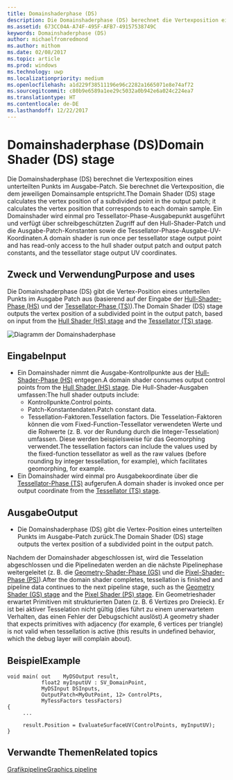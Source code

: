 ```yaml
---
title: Domainshaderphase (DS)
description: Die Domainshaderphase (DS) berechnet die Vertexposition eines unterteilten Punkts im Ausgabefeld. Sie Berechnet die Vertexposition, die dem jeweiligen Domainsample entspricht.
ms.assetid: 673CC04A-A74F-495F-AFB7-49157538749C
keywords: Domainshaderphase (DS)
author: michaelfromredmond
ms.author: mithom
ms.date: 02/08/2017
ms.topic: article
ms.prod: windows
ms.technology: uwp
ms.localizationpriority: medium
ms.openlocfilehash: a1d229f38511196e96c2282a1665071e8e74af72
ms.sourcegitcommit: c80b9e6589a1ee29c5032a0b942e6a024c224ea7
ms.translationtype: HT
ms.contentlocale: de-DE
ms.lasthandoff: 12/22/2017
---
```

# <a name="domain-shader-ds-stage"></a><span data-ttu-id="b335b-104">Domainshaderphase (DS)</span><span class="sxs-lookup"><span data-stu-id="b335b-104">Domain Shader (DS) stage</span></span>


<span data-ttu-id="b335b-105">Die Domainshaderphase (DS) berechnet die Vertexposition eines unterteilten Punkts im Ausgabe-Patch. Sie berechnet die Vertexposition, die dem jeweiligen Domainsample entspricht.</span><span class="sxs-lookup"><span data-stu-id="b335b-105">The Domain Shader (DS) stage calculates the vertex position of a subdivided point in the output patch; it calculates the vertex position that corresponds to each domain sample.</span></span> <span data-ttu-id="b335b-106">Ein Domainshader wird einmal pro Tessellator-Phase-Ausgabepunkt ausgeführt und verfügt über schreibgeschützten Zugriff auf den Hull-Shader-Patch und die Ausgabe-Patch-Konstanten sowie die Tessellator-Phase-Ausgabe-UV-Koordinaten.</span><span class="sxs-lookup"><span data-stu-id="b335b-106">A domain shader is run once per tessellator stage output point and has read-only access to the hull shader output patch and output patch constants, and the tessellator stage output UV coordinates.</span></span>

## <a name="span-idpurposeandusesspanspan-idpurposeandusesspanspan-idpurposeandusesspanpurpose-and-uses"></a><span data-ttu-id="b335b-107"><span id="Purpose_and_uses"></span><span id="purpose_and_uses"></span><span id="PURPOSE_AND_USES"></span>Zweck und Verwendung</span><span class="sxs-lookup"><span data-stu-id="b335b-107"><span id="Purpose_and_uses"></span><span id="purpose_and_uses"></span><span id="PURPOSE_AND_USES"></span>Purpose and uses</span></span>


<span data-ttu-id="b335b-108">Die Domainshaderphase (DS) gibt die Vertex-Position eines unterteilen Punkts im Ausgabe Patch aus (basierend auf der Eingabe der [Hull-Shader-Phase (HS)](hull-shader-stage--hs-.md) und der [Tessellator-Phase (TS)](tessellator-stage--ts-.md)).</span><span class="sxs-lookup"><span data-stu-id="b335b-108">The Domain Shader (DS) stage outputs the vertex position of a subdivided point in the output patch, based on input from the [Hull Shader (HS) stage](hull-shader-stage--hs-.md) and the [Tessellator (TS) stage](tessellator-stage--ts-.md).</span></span>

![Diagramm der Domainshaderphase](images/d3d11-domain-shader.png)

## <a name="span-idinputspanspan-idinputspanspan-idinputspaninput"></a><span data-ttu-id="b335b-110"><span id="Input"></span><span id="input"></span><span id="INPUT"></span>Eingabe</span><span class="sxs-lookup"><span data-stu-id="b335b-110"><span id="Input"></span><span id="input"></span><span id="INPUT"></span>Input</span></span>


-   <span data-ttu-id="b335b-111">Ein Domainshader nimmt die Ausgabe-Kontrollpunkte aus der [Hull-Shader-Phase (HS)](hull-shader-stage--hs-.md) entgegen.</span><span class="sxs-lookup"><span data-stu-id="b335b-111">A domain shader consumes output control points from the [Hull Shader (HS) stage](hull-shader-stage--hs-.md).</span></span> <span data-ttu-id="b335b-112">Die Hull-Shader-Ausgaben umfassen:</span><span class="sxs-lookup"><span data-stu-id="b335b-112">The hull shader outputs include:</span></span>
    -   <span data-ttu-id="b335b-113">Kontrollpunkte.</span><span class="sxs-lookup"><span data-stu-id="b335b-113">Control points.</span></span>
    -   <span data-ttu-id="b335b-114">Patch-Konstantendaten.</span><span class="sxs-lookup"><span data-stu-id="b335b-114">Patch constant data.</span></span>
    -   <span data-ttu-id="b335b-115">Tessellation-Faktoren.</span><span class="sxs-lookup"><span data-stu-id="b335b-115">Tessellation factors.</span></span> <span data-ttu-id="b335b-116">Die Tesselation-Faktoren können die vom Fixed-Function-Tessellator verwendeten Werte und die Rohwerte (z. B. vor der Rundung durch die Integer-Tesselation) umfassen. Diese werden beispielsweise für das Geomorphing verwendet.</span><span class="sxs-lookup"><span data-stu-id="b335b-116">The tessellation factors can include the values used by the fixed-function tessellator as well as the raw values (before rounding by integer tessellation, for example), which facilitates geomorphing, for example.</span></span>
-   <span data-ttu-id="b335b-117">Ein Domainshader wird einmal pro Ausgabekoordinate über die [Tessellator-Phase (TS)](tessellator-stage--ts-.md) aufgerufen.</span><span class="sxs-lookup"><span data-stu-id="b335b-117">A domain shader is invoked once per output coordinate from the [Tessellator (TS) stage](tessellator-stage--ts-.md).</span></span>

## <a name="span-idoutputspanspan-idoutputspanspan-idoutputspanoutput"></a><span data-ttu-id="b335b-118"><span id="Output"></span><span id="output"></span><span id="OUTPUT"></span>Ausgabe</span><span class="sxs-lookup"><span data-stu-id="b335b-118"><span id="Output"></span><span id="output"></span><span id="OUTPUT"></span>Output</span></span>


-   <span data-ttu-id="b335b-119">Die Domainshaderphase (DS) gibt die Vertex-Position eines unterteilten Punkts im Ausgabe-Patch zurück.</span><span class="sxs-lookup"><span data-stu-id="b335b-119">The Domain Shader (DS) stage outputs the vertex position of a subdivided point in the output patch.</span></span>

<span data-ttu-id="b335b-120">Nachdem der Domainshader abgeschlossen ist, wird die Tesselation abgeschlossen und die Pipelinedaten werden an die nächste Pipelinephase weitergeleitet (z. B. die [Geometry-Shader-Phase (GS)](geometry-shader-stage--gs-.md) und die [Pixel-Shader-Phase (PS)](pixel-shader-stage--ps-.md)).</span><span class="sxs-lookup"><span data-stu-id="b335b-120">After the domain shader completes, tessellation is finished and pipeline data continues to the next pipeline stage, such as the [Geometry Shader (GS) stage](geometry-shader-stage--gs-.md) and the [Pixel Shader (PS) stage](pixel-shader-stage--ps-.md).</span></span> <span data-ttu-id="b335b-121">Ein Geometrieshader erwartet Primitiven mit strukturierten Daten (z. B. 6 Vertizes pro Dreieck). Er ist bei aktiver Tesselation nicht gültig (dies führt zu einem unerwartetem Verhalten, das einen Fehler der Debugschicht auslöst).</span><span class="sxs-lookup"><span data-stu-id="b335b-121">A geometry shader that expects primitives with adjacency (for example, 6 vertices per triangle) is not valid when tessellation is active (this results in undefined behavior, which the debug layer will complain about).</span></span>

## <a name="span-idexamplespanspan-idexamplespanspan-idexamplespanexample"></a><span data-ttu-id="b335b-122"><span id="Example"></span><span id="example"></span><span id="EXAMPLE"></span>Beispiel</span><span class="sxs-lookup"><span data-stu-id="b335b-122"><span id="Example"></span><span id="example"></span><span id="EXAMPLE"></span>Example</span></span>


```
void main( out    MyDSOutput result, 
           float2 myInputUV : SV_DomainPoint, 
           MyDSInput DSInputs,
           OutputPatch<MyOutPoint, 12> ControlPts, 
           MyTessFactors tessFactors)
{
     ...

     result.Position = EvaluateSurfaceUV(ControlPoints, myInputUV);
}
```

## <a name="span-idrelated-topicsspanrelated-topics"></a><span data-ttu-id="b335b-123"><span id="related-topics"></span>Verwandte Themen</span><span class="sxs-lookup"><span data-stu-id="b335b-123"><span id="related-topics"></span>Related topics</span></span>


[<span data-ttu-id="b335b-124">Grafikpipeline</span><span class="sxs-lookup"><span data-stu-id="b335b-124">Graphics pipeline</span></span>](graphics-pipeline.md)

 

 




